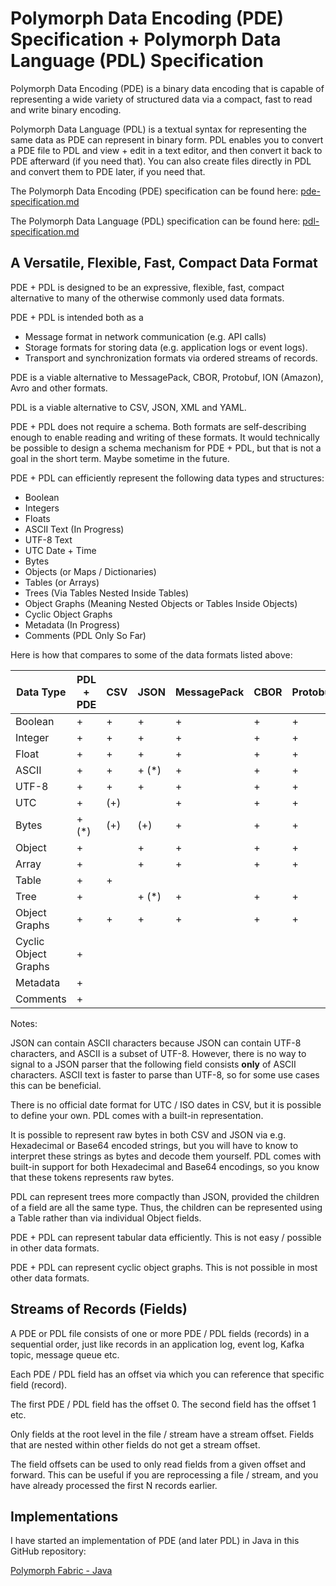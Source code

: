 # Polymorph Data Encoding (PDE) Specification + Polymorph Data Language (PDL) Specification 

Polymorph Data Encoding (PDE) is a binary data encoding that is capable of representing a wide variety of structured
data via a compact, fast to read and write binary encoding.

Polymorph Data Language (PDL) is a textual syntax for representing the same data as PDE can represent in binary form.
PDL enables you to convert a PDE file to PDL and view + edit in a text editor, and then convert it back to PDE 
afterward (if you need that). You can also create files directly in PDL and convert them to PDE later, if you need that.

The Polymorph Data Encoding (PDE) specification can be found here:  [pde-specification.md](pde-specification.md)

The Polymorph Data Language (PDL) specification can be found here:  [pdl-specification.md](pdl-specification.md)


## A Versatile, Flexible, Fast, Compact Data Format
PDE + PDL is designed to be an expressive, flexible, fast, compact alternative to many of the otherwise commonly used data formats.

PDE + PDL is intended both as a 

- Message format in network communication (e.g. API calls) 
- Storage formats for storing data (e.g. application logs or event logs).
- Transport and synchronization formats via ordered streams of records.

PDE is a viable alternative to MessagePack, CBOR, Protobuf, ION (Amazon), Avro and other formats.

PDL is a viable alternative to CSV, JSON, XML and YAML.

PDE + PDL does not require a schema. Both formats are self-describing enough to enable reading and writing of these
formats. It would technically be possible to design a schema mechanism for PDE + PDL, but that is not a goal in 
the short term. Maybe sometime in the future.


PDE + PDL can efficiently represent the following data types and structures:

- Boolean
- Integers
- Floats
- ASCII Text (In Progress)
- UTF-8 Text
- UTC Date + Time
- Bytes
- Objects (or Maps / Dictionaries)
- Tables (or Arrays)
- Trees  (Via Tables Nested Inside Tables)
- Object Graphs (Meaning Nested Objects or Tables Inside Objects)
- Cyclic Object Graphs
- Metadata (In Progress)
- Comments (PDL Only So Far)

Here is how that compares to some of the data formats listed above:

| Data Type            | PDL + PDE | CSV | JSON  | MessagePack | CBOR | Protobuf |
|----------------------|-----------|-----|-------|-------------|------|----------|
| Boolean              | +         | +   | +     | +           | +    | +        |
| Integer              | +         | +   | +     | +           | +    | +        |
| Float                | +         | +   | +     | +           | +    | +        | 
| ASCII                | +         | +   | + (*) | +           | +    | +        |
| UTF-8                | +         | +   | +     | +           | +    | +        |
| UTC                  | +         | (+) |       | +           | +    | +        |
| Bytes                | + (*)     | (+) | (+)   | +           | +    | +        |
| Object               | +         |     | +     | +           | +    | +        |
| Array                | +         |     | +     | +           | +    | +        |
| Table                | +         | +   |       |             |      |          |
| Tree                 | +         |     | + (*) | +           | +    | +        |
| Object Graphs        | +         | +   | +     | +           | +    | +        |
| Cyclic Object Graphs | +         |     |       |             |      |          |
| Metadata             | +         |     |       |             |      |          |
| Comments             | +         |     |       |             |      |          |

Notes:

JSON can contain ASCII characters because JSON can contain UTF-8 characters, and ASCII is a subset of UTF-8.
However, there is no way to signal to a JSON parser that the following field consists **only** of ASCII characters.
ASCII text is faster to parse than UTF-8, so for some use cases this can be beneficial.

There is no official date format for UTC / ISO dates in CSV, but it is possible to define your own.
PDL comes with a built-in representation.

It is possible to represent raw bytes in both CSV and JSON via e.g. Hexadecimal or Base64 encoded strings,
but you will have to know to interpret these strings as bytes and decode them yourself.
PDL comes with built-in support for both Hexadecimal and Base64 encodings, so you know that these tokens
represents raw bytes.

PDL can represent trees more compactly than JSON, provided the children of a field are all the same type.
Thus, the children can be represented using a Table rather than via individual Object fields.

PDE + PDL can represent tabular data efficiently. This is not easy / possible in other data formats.

PDE + PDL can represent cyclic object graphs. This is not possible in most other data formats.


## Streams of Records (Fields)

A PDE or PDL file consists of one or more PDE / PDL fields (records) in a sequential order, just like
records in an application log, event log, Kafka topic, message queue etc.

Each PDE / PDL field has an offset via which you can reference that specific field (record).

The first PDE / PDL field has the offset 0. The second field has the offset 1 etc.

Only fields at the root level in the file / stream have a stream offset. Fields that are nested within other fields
do not get a stream offset.

The field offsets can be used to only read fields from a given offset and forward. This can be useful
if you are reprocessing a file / stream, and you have already processed the first N records earlier.


## Implementations

I have started an implementation of PDE (and later PDL) in Java in this GitHub repository:

[Polymorph Fabric - Java](https://github.com/jjenkov/polymorph-fabric-java)










